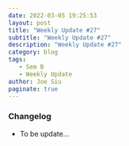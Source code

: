 ```yaml
---
date: 2022-03-05 19:25:53
layout: post
title: "Weekly Update #27"
subtitle: "Weekly Update #27"
description: "Weekly Update #27"
category: blog
tags:
   - Sem B
   - Weekly Update
author: Joe Siu
paginate: true
---
```

### Changelog

* To be update...
